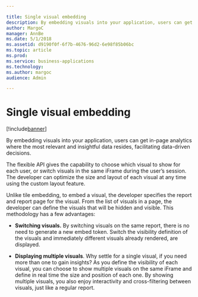 ```yaml
---

title: Single visual embedding
description: By embedding visuals into your application, users can get in-page analytics where the most relevant and insightful data resides, facilitating data-driven decisions.
author: MargoC
manager: AnnBe
ms.date: 5/1/2018
ms.assetid: d9190f0f-6f7b-4676-96d2-6e98f85b06bc
ms.topic: article
ms.prod: 
ms.service: business-applications
ms.technology: 
ms.author: margoc
audience: Admin

---
```

#  Single visual embedding




[!include[banner](../../../includes/banner.md)]

By embedding visuals into your application, users can get in-page analytics
where the most relevant and insightful data resides, facilitating data-driven
decisions.

The flexible API gives the capability to choose which visual to show for each
user, or switch visuals in the same iFrame during the user’s session. The
developer can optimize the size and layout of each visual at any time using the
custom layout feature.

Unlike tile embedding, to embed a visual, the developer specifies the report and
report page for the visual. From the list of visuals in a page, the developer
can define the visuals that will be hidden and visible. This methodology has a
few advantages:

-   **Switching visuals.** By switching visuals on the same report, there is no
    need to generate a new embed token. Switch the visibility definition of the
    visuals and immediately different visuals already rendered, are displayed.

-   **Displaying multiple visuals**. Why settle for a single visual, if you need
    more than one to gain insights? As you define the visibility of each visual,
    you can choose to show multiple visuals on the same iFrame and define in
    real time the size and position of each one. By showing multiple visuals,
    you also enjoy interactivity and cross-filtering between visuals, just like
    a regular report.
